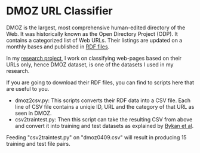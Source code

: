 DMOZ URL Classifier
===================

DMOZ is the largest, most comprehensive human-edited directory of the Web. It was historically known as the Open Directory Project (ODP). It contains a categorized list of Web URLs. Their listings are updated on a monthly bases and published in [RDF files](http://rdf.dmoz.org/rdf/).

In my [research project](http://tarekamr.appspot.com/msc/presentation), I work on classifying web-pages based on their URLs only, hence DMOZ dataset, is one of the datasets I used in my research. 

If you are going to download their RDF files, you can find to scripts here that are useful to you.

* dmoz2csv.py: This scripts converts their RDF data into a CSV file. Each line of CSV file contains a uniqie ID, URL and the category of that URL as seen in DMOZ.
* csv2traintest.py: Then this script can take the resulting CSV from above and convert it into training and test datasets as explained by [Bykan et al](http://dl.acm.org/citation.cfm?id=1526880).

Feeding "csv2traintest.py" on "dmoz0409.csv" will result in producing 15 training and test file pairs.
